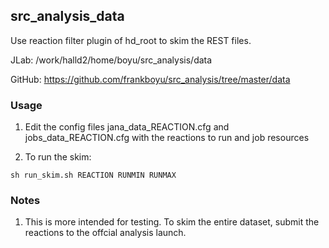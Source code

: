 ## src_analysis_data

Use reaction filter plugin of hd_root to skim the REST files.

JLab: /work/halld2/home/boyu/src_analysis/data

GitHub: https://github.com/frankboyu/src_analysis/tree/master/data

### Usage

1. Edit the config files jana_data_REACTION.cfg and jobs_data_REACTION.cfg with the reactions to run and job resources

2. To run the skim:

`sh run_skim.sh REACTION RUNMIN RUNMAX`

### Notes

1. This is more intended for testing. To skim the entire dataset, submit the reactions to the offcial analysis launch.